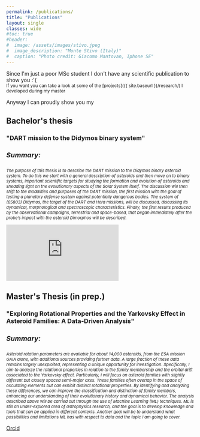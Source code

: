 ```yaml
---
permalink: /publications/
title: "Publications"
layout: single
classes: wide
#toc: true
#header:
#  image: /assets/images/stivo.jpeg
#  image_description: "Monte Stivo (Italy)"
#  caption: "Photo credit: Giacomo Mantovan, Iphone SE"
---
```

<p>Since I'm just a poor MSc student I don't have any scientific publication to show you :'( <br>
<small>If you want you can take a look at some of the [projects]({{ site.baseurl }}/research/) I developed during my master</small></p>
<!-- <p> Anyway I can proudly show you my <b>Bachelor's thesis</b>!<br>
<small>If you want you can take a look at some of the [projects](/research/) I developed during my master</small></p> -->
Anyway I can proudly show you my 
<h2>Bachelor's thesis</h2>
<h3> "DART mission to the Didymos binary system" </h3>
<h4 style="font-size:18px"><i>Summary:</i></h4>
<p style="font-size:11px"><i>The purpose of this thesis is to describe the DART mission to the Didymos binary asteroid system. To do this we start with a general description of asteroids and then move on to binary systems, important scientific
targets for studying the formation and evolution of asteroids and shedding light on the evolutionary aspects of the Solar System itself. The discussion will then shift to the modalities and purposes of the DART mission,
the first mission with the goal of testing a planetary defense system against potentially dangerous bodies. The system of (65803) Didymos, the target of the DART and Hera missions, will be discussed, discussing its dynamical,
morphological and spectroscopic characteristics. Finally, the first results produced by the observational campaigns, terrestrial and space-based, that began immediately after the probe’s impact with the asteroid Dimorphos will be
described.</i></p>

<embed src="https://berto70.github.io/assets/files/bertinelli_gabriele_thesis.pdf" type="application/pdf" />

<!-- <h2>Peer-reviewed publications</h2> -->
<p></p>
<h2 id="master"><b>Master's Thesis</b> (in prep.)</h2>
<h3> "Exploring Rotational Properties and the Yarkovsky Effect in Asteroid Families: A Data-Driven Analysis"</h3>
<h4 style="font-size:18px"><i>Summary:</i></h4>
<p style="font-size:11px"><i>Asteroid rotation parameters are available for about 14,000 asteroids, from the ESA mission GAIA alone, with additional sources providing further data. A large fraction of these data remains largely unexploited, representing a unique opportunity for investigation. Specifically, I aim to analyze the rotational properties in relation to the family membership and the orbital drift associated to the Yarkovsky effect.
Particularly, I will focus on asteroid families with slightly different but closely spaced semi-major axes. These families often overlap in the space of osculating elements but can exhibit distinct rotational properties. By identifying and analyzing these differences, we can improve the classification and distinction of family members, enhancing our understanding of their evolutionary history and dynamical behavior. The analysis described above will be carried out through the use of Machine Learning (ML) techniques.
ML is still an under-explored area of astrophysics research, and the goal is to develop knowledge and tools that can be applied in different contexts. Another goal will be to understand what possibilities and limitations ML has with respect to data and the topic I am going to cover.</i></p>


<p></p>
<p>
<span class="fab fa-fw fa-orcid"></span><a href="https://orcid.org/0009-0007-8256-3550">Orcid</a></p>

<!--- <p> 
<link rel="stylesheet" href="https://cdn.jsdelivr.net/gh/jpswalsh/academicons/css/academicons.min.css">
<span class="ai fa-fw ai-google-scholar-square ai-1x"></span><a href="https://scholar.google.com/citations?user=2XiNx-EAAAAJ&hl=en&oi=ao">Google Scholar</a><p> -->
